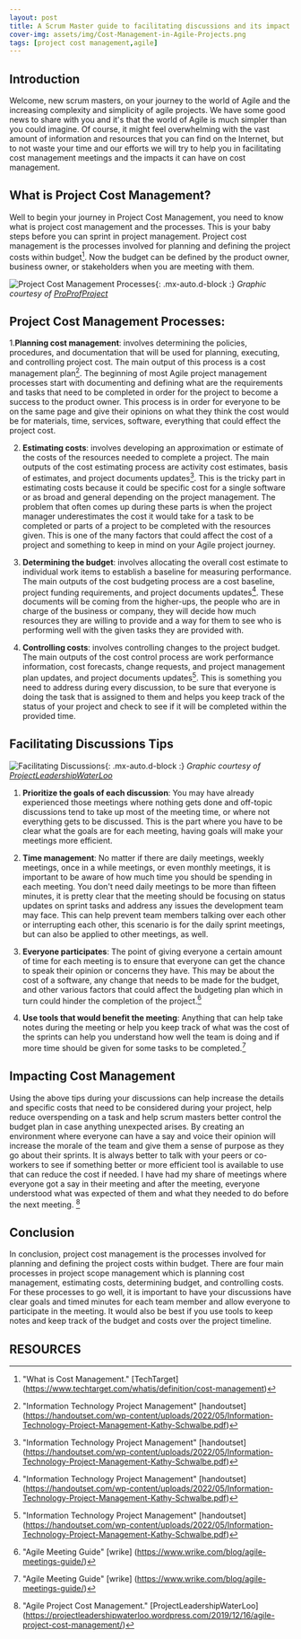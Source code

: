 ```yaml
---
layout: post
title: A Scrum Master guide to facilitating discussions and its impact on Cost Management
cover-img: assets/img/Cost-Management-in-Agile-Projects.png
tags: [project cost management,agile]
---
```


## Introduction

Welcome, new scrum masters, on your journey to the world of Agile and the increasing complexity and simplicity of agile projects. We have some good news to share with you and it's that the world of Agile is much simpler than you could imagine. Of course, it might feel overwhelming with the vast amount of information and resources that you can find on the Internet, but to not waste your time and our efforts we will try to help you in facilitating cost management meetings and the impacts it can have on cost management. 

## What is Project Cost Management?

Well to begin your journey in Project Cost Management, you need to know what is project cost management and the processes. This is your baby steps before you can sprint in project management. Project cost management is the processes involved for planning and defining the project costs within budget[^1]. Now the budget can be defined by the product owner, business owner, or stakeholders when you are meeting with them. 

![Project Cost Management Processes](/agile-blog/assets/img/4_Steps_to_Cost_Management_Process_in_Project_Management.jpg){: .mx-auto.d-block :}
*Graphic courtesy of [ProProfProject](https://www.proprofsproject.com/blog/cost-management-in-project-management/)*

## Project Cost Management Processes: 

1.**Planning cost management**: involves determining the policies, procedures, and documentation that will be used for planning, executing, and controlling project cost. The main output of this process is a cost management plan[^3]. The beginning of most Agile project management processes start with documenting and defining what are the requirements and tasks that need to be completed in order for the project to become a success to the product owner. This process is in order for everyone to be on the same page and give their opinions on what they think the cost would be for materials, time, services, software, everything that could effect the project cost. 

2. **Estimating costs**: involves developing an approximation or estimate of the costs of the resources needed to complete a project. The main outputs of the cost estimating process are activity cost estimates, basis of estimates, and project documents updates[^3]. This is the tricky part in estimating costs because it could be specific cost for a single software or as broad and general depending on the project management. The problem that often comes up during these parts is when the project manager underestimates the cost it would take for a task to be completed or parts of a project to be completed with the resources given. This is one of the many factors that could affect the cost of a project and something to keep in mind on your Agile project journey.

3. **Determining the budget**: involves allocating the overall cost estimate to individual work items to establish a baseline for measuring performance. The main outputs of the cost budgeting process are a cost baseline, project funding requirements, and project documents updates[^3]. These documents will be coming from the higher-ups, the people who are in charge of the business or company, they will decide how much resources they are willing to provide and a way for them to see who is performing well with the given tasks they are provided with.

4. **Controlling costs**: involves controlling changes to the project budget. The main outputs of the cost control process are work performance information, cost forecasts, change requests, and project management plan updates, and project documents updates[^3]. This is something you need to address during every discussion, to be sure that everyone is doing the task that is assigned to them and helps you keep track of the status of your project and check to see if it will be completed within the provided time.

## Facilitating Discussions Tips

![Facilitating Discussions](/agile-blog/assets/img/cost-management-discussions.webp){: .mx-auto.d-block :}
*Graphic courtesy of [ProjectLeadershipWaterLoo](https://projectleadershipwaterloo.wordpress.com/2019/12/16/agile-project-cost-management/)*

1. **Prioritize the goals of each discussion**: You may have already experienced those meetings where nothing gets done and off-topic discussions tend to take up most of the meeting time, or where not everything gets to be discussed. This is the part where you have to be clear what the goals are for each meeting, having goals will make your meetings more efficient.
   
2. **Time management**: No matter if there are daily meetings, weekly meetings, once in a while meetings, or even monthly meetings, it is important to be aware of how much time you should be spending in each meeting. You don't need daily meetings to be more than fifteen minutes, it is pretty clear that the meeting should be focusing on status updates on sprint tasks and address any issues the development team may face. This can help prevent team members talking over each other or interrupting each other, this scenario is for the daily sprint meetings, but can also be applied to other meetings, as well.
   
3. **Everyone participates**: The point of giving everyone a certain amount of time for each meeting is to ensure that everyone can get the chance to speak their opinion or concerns they have. This may be about the cost of a software, any change that needs to be made for the budget, and other various factors that could affect the budgeting plan which in turn could hinder the completion of the project.[^4]

4. **Use tools that would benefit the meeting**: Anything that can help take notes during the meeting or help you keep track of what was the cost of the sprints can help you understand how well the team is doing and if more time should be given for some tasks to be completed.[^4]

## Impacting Cost Management

Using the above tips during your discussions can help increase the details and specific costs that need to be considered during your project, help reduce overspending on a task and help scrum masters better control the budget plan in case anything unexpected arises. By creating an environment where everyone can have a say and voice their opinion will increase the morale of the team and give them a sense of purpose as they go about their sprints. It is always better to talk with your peers or co-workers to see if something better or more efficient tool is available to use that can reduce the cost if needed. I have had my share of meetings where everyone got a say in their meeting and after the meeting, everyone understood what was expected of them and what they needed to do before the next meeting. [^2]

## Conclusion

In conclusion, project cost management is the processes involved for planning and defining the project costs within budget. There are four main processes in project scope management which is planning cost management, estimating costs, determining budget, and controlling costs. For these processes to go well, it is important to have your discussions have clear goals and timed minutes for each team member and allow everyone to participate in the meeting. It would also be best if you use tools to keep notes and keep track of the budget and costs over the project timeline.

## RESOURCES 

[^1]: "What is Cost Management." [TechTarget] (https://www.techtarget.com/whatis/definition/cost-management)
[^2]: "Agile Project Cost Management." [ProjectLeadershipWaterLoo] (https://projectleadershipwaterloo.wordpress.com/2019/12/16/agile-project-cost-management/)
[^3]: "Information Technology Project Management" [handoutset] (https://handoutset.com/wp-content/uploads/2022/05/Information-Technology-Project-Management-Kathy-Schwalbe.pdf)
[^4]: "Agile Meeting Guide" [wrike] (https://www.wrike.com/blog/agile-meetings-guide/)
